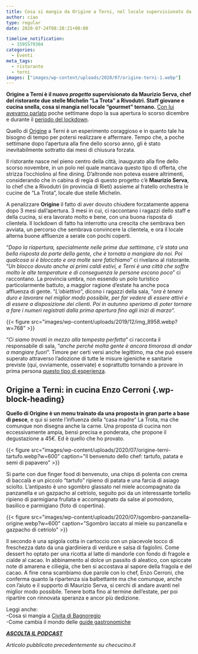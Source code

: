 ```yaml
---
title: Cosa si mangia da Origine a Terni, nel locale supervisionato da Maurizio Serva
author: ciao
type: regular
date: 2020-07-24T08:28:21+00:00

timeline_notification:
  - 1595579304
categories:
  - Eventi
meta_tags:
  - ristorante
  - terni
images: ["images/wp-content/uploads/2020/07/origine-terni-1.webp"]
---
```

**Origine a Terni è il nuovo&nbsp;_progetto_&nbsp;supervisionato da Maurizio Serva, chef del ristorante due stelle Michelin &#8220;La Trota&#8221; a Rivodutri. Staff giovane e cucina snella, cosa si mangia nel locale &#8220;gourmet&#8221; ternano.** [Con lui avevamo parlato][1] poche settimane dopo la sua apertura lo scorso dicembre e durante il [periodo del lockdown][2].

Quello di&nbsp;<a rel="noreferrer noopener" href="https://ristoranteorigine.it/" target="_blank">Origine</a>&nbsp;a Terni è un esperimento coraggioso e in quanto tale ha bisogno di tempo per potersi realizzare e affermare. Tempo che, a poche settimane dopo l&#8217;apertura alla fine dello scorso anno, gli è stato inevitabilmente sottratto dai mesi di chiusura forzata.

Il&nbsp;ristorante&nbsp;nasce nel pieno centro della città, inaugurato alla fine dello scorso novembre, in un polo nel quale mancava questo tipo di offerta, che strizza l&#8217;occhiolino al&nbsp;fine dining. D&#8217;altronde non poteva essere altrimenti, considerando che in cabina di regia di questo progetto c&#8217;è&nbsp;**Maurizio Serva**, lo chef che a Rivodutri (in provincia di Rieti) assieme al fratello orchestra le cucine de &#8220;La Trota&#8221;, locale due stelle Michelin. 

A penalizzare&nbsp;**Origine**&nbsp;il fatto di aver dovuto chiudere forzatamente appena dopo 3 mesi dall&#8217;apertura. 3 mesi in cui, ci raccontano i ragazzi dello staff e della cucina, si era lavorato molto e bene, con una buona risposta di clientela. Il lockdown di fatto ha interrotto una crescita che sembrava ben avviata, un percorso che sembrava convincere la clientela, e ora il locale alterna buone affluenze a serate con pochi coperti. 

&#8220;_Dopo la riapertura, specialmente nelle prime due settimane, c&#8217;è stata una bella risposta da parte della gente, che è tornata a mangiare da noi. Poi qualcosa si è bloccato e ora molte sere fatichiamo_&#8221; ci rivelano al ristorante. &#8220;_Un blocco dovuto anche ai primi caldi estivi, e Terni è una città che soffre molto le alte temperature e di conseguenza le persone escono poco_&#8221; ci raccontano. La provincia umbra, non essendo un polo turistico particolarmente battuto, a maggior ragione d&#8217;estate ha anche poca affluenza di gente. &#8220;_L&#8217;obiettivo_&#8220;, dicono i ragazzi della sala, &#8220;_ora_&nbsp;_è tenere duro e lavorare nel miglior modo possibile, per far vedere di essere attivi e di essere a disposizione dei clienti. Poi in autunno speriamo di poter tornare a fare i numeri registrati dalla prima apertura fino agli inizi di marzo_&#8220;.


{{< figure src="images/wp-content/uploads/2019/12/img_8958.webp?w=768" >}}


&#8220;_Ci siamo trovati in mezzo alla tempesta perfetta_&#8221; ci racconta il responsabile di sala, &#8220;_anche perché molta gente è ancora timorosa di andar a mangiare fuori_&#8220;. Timore per certi versi anche legittimo, ma che può essere superato attraverso l&#8217;adozione di tutte le misure igieniche e sanitarie previste (qui, ovviamente, osservate) e soprattutto tornando a provare in prima persona <a rel="noreferrer noopener" href="https://aleepepe.com/2020/06/24/come-e-cambiato-mangiare-ristorante/" target="_blank">questo tipo di esperienza</a>.

## Origine a Terni: in cucina Enzo Cerroni {.wp-block-heading}

**Quello di Origine è un menu trainato da una proposta in gran parte a base di pesce**, e qui si sente l&#8217;influenza della &#8220;casa madre&#8221; La Trota, ma che comunque non disegna anche la carne. Una proposta di cucina non eccessivamente ampia, bensì precisa e ponderata, che propone il degustazione a 45€. Ed è quello che ho provato.


{{< figure src="images/wp-content/uploads/2020/07/origine-terni-tartufo.webp?w=600" caption="Il benvenuto dello chef: tartufo, patata e semi di papavero" >}}


  
Si parte con due finger food di benvenuto, una chips di polenta con crema di baccalà e un piccolo &#8220;tartufo&#8221; ripieno di patata e una farcia di asiago sciolto. L&#8217;antipasto è uno sgombro glassato nel miele accompagnato da panzanella e un gazpacho al cetriolo, seguito poi da un interessante tortello ripieno di parmigiana frullata e accompagnato da salse al pomodoro, basilico e parmigiano (foto di copertina). 


{{< figure src="images/wp-content/uploads/2020/07/sgombro-panzanella-origine.webp?w=600" caption="Sgombro laccato al miele su panzanella e gazpacho di cetriolo" >}}


Il secondo è una spigola cotta in cartoccio con un piacevole tocco di freschezza dato da una giardiniera di verdure e salsa di fagiolini. Come dessert ho optato per una ricotta al latte di mandorle con fondo di fragole e cialde al cacao. In abbinamento al dolce un passito di aleatico, con spiccate note di amarena e ciliegia, che ben si accostava al sapore della fragola e del cacao.&nbsp;A fine cena scambiamo due parole con lo chef, Enzo Cerroni, che conferma quanto la ripartenza sia balbettante ma che comunque, anche con l&#8217;aiuto e il supporto di Maurizio Serva, si cerchi di andare avanti nel miglior modo possibile. Tenere botta fino al termine dell&#8217;estate, per poi ripartire con rinnovata speranza e ancor più dedizione.

Leggi anche:  
-Cosa si mangia a <a rel="noreferrer noopener" href="https://aleepepe.com/2020/05/25/dove-si-mangia-civita-bagnoregio/" target="_blank">Civita di Bagnoregio</a>  
-Come cambia il mondo delle <a rel="noreferrer noopener" href="https://aleepepe.com/2020/07/11/criteri-guida-gambero-rosso/" target="_blank">guide gastronomiche</a>

<p class="has-text-align-center">
  <a rel="noreferrer noopener" href="https://apple.co/352xcOm" target="_blank"><strong><em>ASCOLTA IL PODCAST</em></strong></a>
</p>



_Articolo pubblicato precedentemente su checucino.it_

 [1]: https://aleepepe.com/2019/12/21/la-nuova-origine-della-terni-gourmet-parola-di-maurizio-serva/
 [2]: https://aleepepe.com/2020/05/04/intervista-maurizio-serva/